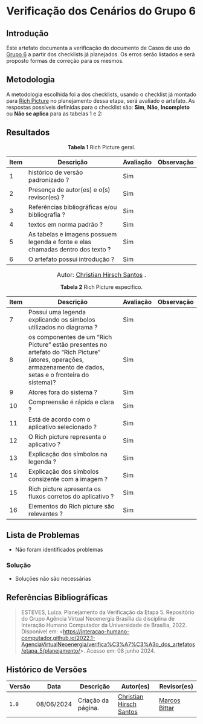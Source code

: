 # Verificação dos Cenários do Grupo 6

## Introdução

Este artefato documenta a verificação do documento de Casos de uso do [Grupo 6](https://requisitos-de-software.github.io/2024.1-Firefox/) a partir dos checklists já planejados. Os erros serão listados e será proposto formas de correção para os mesmos.


## Metodologia

A metodologia escolhida foi a dos checklists, usando o checklist já montado para [Rich Picture](docs/Verificacao/entrega1/planejamento_entr_1.md) no planejamento dessa etapa, será avaliado o artefato. As respostas possíveis definidas para o checklist são:
**Sim**, **Não**, **Incompleto** ou **Não se aplica** para as tabelas 1 e 2:


## Resultados

<font><p style="text-align: center">**Tabela 1**  Rich Picture geral.</p></font>

<center>

| Item   | Descrição                                                                                                                         | Avaliação | Observação |
| ----- | --------------------------------------------------------------------------------------------------------------------------------- | --------- | ---------- |
| 1 |  histórico de versão padronizado ?|    Sim       |                      |
| 2 |     Presença de autor(es) e o(s) revisor(es) ?                       |     Sim                |            |
| 3 |      Referências bibliográficas e/ou bibliografia ?                                 |     Sim      |          |            |
| 4 |      textos em norma padrão ?                                    |         Sim            |            |
| 5 |      As tabelas e imagens possuem legenda e fonte e elas chamadas dentro dos texto ?                                          |  Sim                   |            |
| 6 |      O artefato possui introdução ?                                          |       Sim              |            |

</center>

<font size="3"><p style="text-align: center">Autor: [Christian Hirsch Santos](https://github.com/crstyhs) .</p></font>

<font><p style="text-align: center">**Tabela 2**  Rich Picture especifico.</p></font>

<center>

| Item   | Descrição                                                                                                                         | Avaliação | Observação |
| ----- | --------------------------------------------------------------------------------------------------------------------------------- | ---------  | ---------- |
| 7 |    Possui uma legenda explicando os símbolos utilizados no diagrama ?                                       |        Sim              |            |
| 8 |  os componentes de um “Rich Picture” estão presentes no artefato do “Rich Picture” (atores, operações, armazenamento de dados, setas e o fronteira do sistema)?  |   Sim          |   |
| 9 |      Atores fora do sistema ?                                       |    Sim                 |            |
| 10 |     Compreensão é rápida e clara ?                                          |        Sim             |            |
| 11 |      Está de acordo com o aplicativo selecionado ?                                                    |     Sim     |            |
| 12 |      O Rich picture representa o aplicativo ?                                          |      Sim               |            |
| 13 |      Explicação dos símbolos na legenda ?                                          |      Sim               |          |
| 14 |      Explicação dos símbolos consizente com a imagem ?                                          |     Sim                |            |
| 15 |      Rich picture apresenta os fluxos corretos do aplicativo ?                                          |       Sim              |            |
| 16 |      Elementos do Rich picture são relevantes ?                                          |          Sim           |            |



</center>



## Lista de Problemas 

-  Não foram identificados problemas

### Solução

- Soluções não são necessárias


## Referências Bibliográficas

> ESTEVES, Luíza. Planejamento da Verificação da Etapa 5. Repositório do Grupo Agência Virtual Neoenergia Brasília da disciplina de Interação Humano Computador da Universidade de Brasília, 2022. Disponível em: <<https://interacao-humano-computador.github.io/2022.1-AgenciaVirtualNeoenergia/verifica%C3%A7%C3%A3o_dos_artefatos/etapa_5/planejamento/>>. Acesso em: 08 junho 2024.



## Histórico de Versões

| Versão | Data       | Descrição                                   | Autor(es)                                        | Revisor(es)                                      |
| ------ | ---------- | ------------------------------------------- | ------------------------------------------------ | ------------------------------------------------ |
| `1.0`  | 08/06/2024 | Criação da página.                          | [Christian Hirsch Santos](https://github.com/crstyhs) | [Marcos Bittar](https://github.com/Bittarx) |
